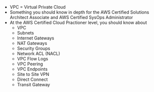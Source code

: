 - VPC = Virtual Private Cloud
- Something you should know in depth for the AWS Certified Solutions Architect Associate and AWS Certified SysOps Administrator
- At the AWS Certified Cloud Practioner level, you should know about
	- VPC
	- Subnets
	- Internet Gateways
	- NAT Gateways
	- Security Groups
	- Network ACL (NACL)
	- VPC Flow Logs
	- VPC Peering
	- VPC Endpoints
	- Site to Site VPN
	- Direct Connect
	- Transit Gateway